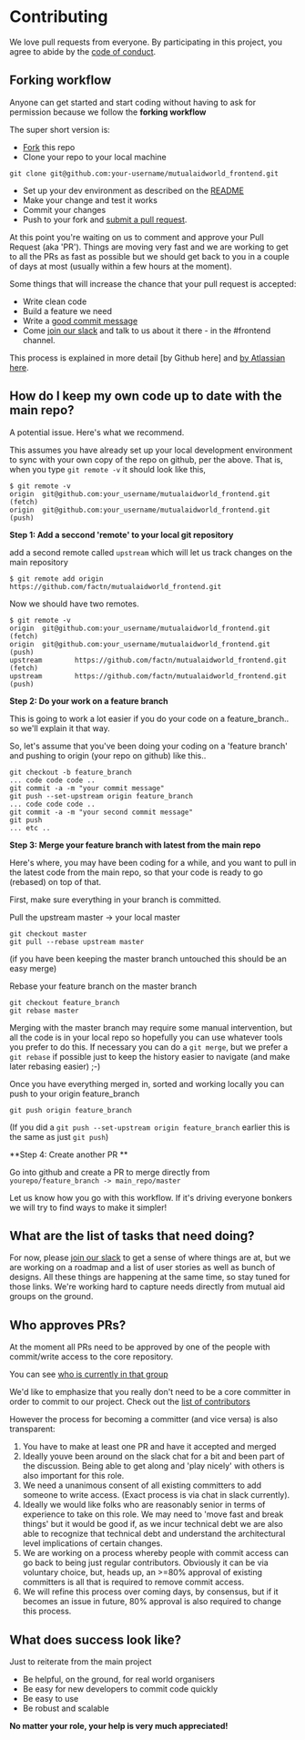 # Contributing

We love pull requests from everyone. By participating in this project, you
agree to abide by the [code of conduct].

[code of conduct]: /CODE_OF_CONDUCT.md

## Forking workflow 

Anyone can get started and start coding without having to ask for permission because we follow the **forking workflow** 

The super short version is:
- [Fork] this repo
- Clone your  repo to your local machine
```
git clone git@github.com:your-username/mutualaidworld_frontend.git
```
- Set up your dev environment as described on the [README](https://github.com/factn/mutualaidworld_frontend/blob/master/README.md)
- Make your change and test it works
- Commit your changes
- Push to your fork and [submit a pull request][pr].

At this point you're waiting on us to comment and approve your Pull Request (aka 'PR'). Things are moving very fast and we are working to get to all the PRs as fast as possible but we should get back to you in a couple of days at most (usually within a few hours at the moment).

Some things that will increase the chance that your pull request is accepted:

* Write clean code 
* Build a feature we need
* Write a [good commit message][commit]
* Come [join our slack] and talk to us about it there - in the #frontend channel.

This process is explained in more detail [by Github here] and [by Atlassian here].

[commit]: http://tbaggery.com/2008/04/19/a-note-about-git-commit-messages.html
[pr]: https://github.com/factn/mutualaidworld_frontend/compare
[by Atlassian here]: https://www.atlassian.com/git/tutorials/comparing-workflows/forking-workflow
[fork]: https://guides.github.com/activities/forking/
[readme]: https://github.com/factn/mutualaidworld_frontend/blob/master/README.md
[join our slack]: https://join.slack.com/t/coronadonor/shared_invite/zt-cwm4b79c-12NHPqGWbzZ1aR5geyME1g

## How do I keep my own code up to date with the main repo?

A potential issue. Here's what we recommend. 

This assumes you have already set up your local development environment to sync with your own copy of the repo on github, per the above. That is, when you type `git remote -v` it should look like this, 
``` 
$ git remote -v
origin  git@github.com:your_username/mutualaidworld_frontend.git (fetch)
origin  git@github.com:your_username/mutualaidworld_frontend.git (push)
```

**Step 1: Add a seccond 'remote' to your local git repository**

 add a second remote called `upstream` which will let us track changes on the main repository

```
$ git remote add origin  https://github.com/factn/mutualaidworld_frontend.git
```

Now we should have two remotes.
```
$ git remote -v
origin  git@github.com:your_username/mutualaidworld_frontend.git (fetch)
origin  git@github.com:your_username/mutualaidworld_frontend.git (push)
upstream        https://github.com/factn/mutualaidworld_frontend.git (fetch)
upstream        https://github.com/factn/mutualaidworld_frontend.git (push)
```

**Step 2: Do your work on a feature branch**

This is going to work a lot easier if you do your code on a feature_branch.. so we'll explain it that way. 

So, let's assume that you've been doing your coding on a 'feature branch' and pushing to origin (your repo on github) like this..
```
git checkout -b feature_branch
... code code code ..
git commit -a -m "your commit message"
git push --set-upstream origin feature_branch
... code code code ..
git commit -a -m "your second commit message"
git push 
... etc ..
```

**Step 3: Merge your feature branch with latest from the main repo**

Here's where, you may have been coding for a while, and you want to pull in the latest code from the main repo, so that your code is ready to go (rebased) on top of that. 

First, make sure everything in your branch is committed. 

Pull the upstream master -> your local master 
```
git checkout master
git pull --rebase upstream master
```
(if you have been keeping the master branch untouched this should be an easy merge)

Rebase your feature branch on the master branch 
```
git checkout feature_branch
git rebase master
```

Merging with the master branch may require some manual intervention, but all the code is in your local repo so hopefully you can use whatever tools you prefer to do this. If necessary you can do a `git merge`, but we prefer a `git rebase` if possible just to keep the history easier to navigate (and make later rebasing easier) ;-)

Once you have everything merged in, sorted and working locally you can push to your origin feature_branch
```
git push origin feature_branch
```
(If you did a `git push --set-upstream origin feature_branch` earlier this is the same as just `git push`)

**Step 4: Create another PR **

Go into github and create a PR to merge directly from `yourepo/feature_branch -> main_repo/master`

Let us know how you go with this workflow. If it's driving everyone bonkers we will try to find ways to make it simpler!

## What are the list of tasks that need doing?

For now, please [join our slack] to get a sense of where things are at, but we are working on a roadmap and a list of user stories as well as bunch of designs. All these things are happening at the same time, so stay tuned for those links. We're working hard to capture needs directly from mutual aid groups on the ground. 

## Who approves PRs?

At the moment all PRs need to be approved by one of the people with commit/write access to the core repository.

You can see [who is currently in that group](https://github.com/orgs/factn/teams/mutualaid_frontend_committers)

We'd like to emphasize that you really don't need to be a core committer in order to commit to our project. Check out the [list of contributors](https://github.com/factn/mutualaidworld_frontend/graphs/contributors)

However the process for becoming a committer (and vice versa) is also transparent:

1. You have to make at least one PR and have it accepted and merged 
2. Ideally youve been around on the slack chat for a bit and been part of the discussion. Being able to get along and 'play nicely' with others is also important for this role.
3. We need a unanimous consent of all existing committers to add someone to write access. (Exact process is via chat in slack currently).
4. Ideally we would like folks who are reasonably senior in terms of experience to take on this role. We may need to 'move fast and break things' but it would be good if, as we incur technical debt we are also able to recognize that technical debt and understand the architectural level implications of certain changes. 
5. We are working on a process whereby people with commit access can go back to being just regular contributors. Obviously it can be via voluntary choice, but, heads up, an >=80% approval of existing committers is all that is required to remove commit access.
6. We will refine this process over coming days, by consensus, but if it becomes an issue in future, 80% approval is also required to change this process.



## What does success look like?

Just to reiterate from the main project 

- Be helpful, on the ground, for real world organisers
- Be easy for new developers to commit code quickly
- Be easy to use
- Be robust and scalable

**No matter your role, your help is very much appreciated!**

